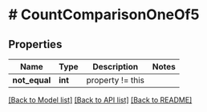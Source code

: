 # # CountComparisonOneOf5

## Properties

Name | Type | Description | Notes
------------ | ------------- | ------------- | -------------
**not_equal** | **int** | property !&#x3D; this |

[[Back to Model list]](../../README.md#models) [[Back to API list]](../../README.md#endpoints) [[Back to README]](../../README.md)
